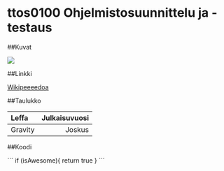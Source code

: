 # ttos0100 Ohjelmistosuunnittelu ja -testaus



##Kuvat

![](https://encrypted-tbn0.gstatic.com/images?q=tbn:ANd9GcRgmJkWCb6NEuc1tF_ZGuFsuGewHzBjl6Ep4K4NbvHu6Na7Bd58TFT14w)

##Linkki

[Wikipeeeedoa](https://fi.wikipedia.org/wiki/Wikipedia)

##Taulukko

|Leffa | Julkaisuvuosi|
|:-----|-------------:|
|Gravity|Joskus|


##Koodi

´´´
if (isAwesome){
  return true
}
´´´




